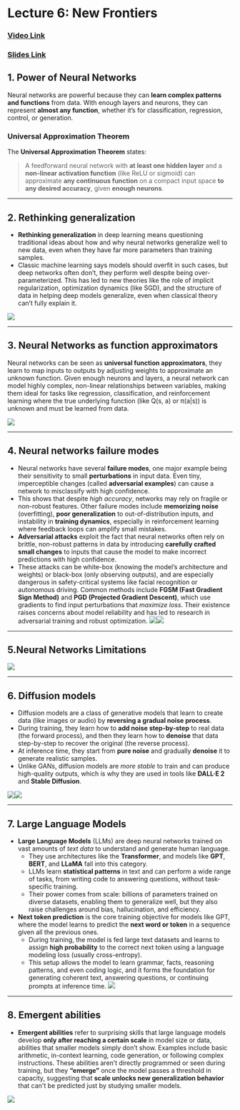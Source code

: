 # Lecture 6: New Frontiers
### [Video Link](https://www.youtube.com/watch?v=HLKo4fJx_7k&list=PLtBw6njQRU-rwp5__7C0oIVt26ZgjG9NI&index=7&ab_channel=AlexanderAmini)
### [Slides Link](https://introtodeeplearning.com/slides/6S191_MIT_DeepLearning_L6.pdf)

## 1. Power of Neural Networks

Neural networks are powerful because they can **learn complex patterns and functions** from data. With enough layers and neurons, they can represent **almost any function**, whether it’s for classification, regression, control, or generation.

### **Universal Approximation Theorem**

The **Universal Approximation Theorem** states:

> A feedforward neural network with **at least one hidden layer** and a **non-linear activation function** (like ReLU or sigmoid) can approximate **any continuous function** on a compact input space **to any desired accuracy**, given **enough neurons**.

---
## 2. Rethinking generalization

- **Rethinking generalization** in deep learning means questioning traditional ideas about how and why neural networks generalize well to new data, even when they have far more parameters than training samples. 
- Classic machine learning says models should overfit in such cases, but deep networks often don’t, they perform well despite being over-parameterized. This has led to new theories like the role of implicit regularization, optimization dynamics (like SGD), and the structure of data in helping deep models generalize, even when classical theory can’t fully explain it.

![](MIT%206.S191%20-%20Introduction%20to%20Deep%20Learning/imgs/PastedImage.png)

---

## 3. Neural Networks as function approximators

Neural networks can be seen as **universal function approximators**, they learn to map inputs to outputs by adjusting weights to approximate an unknown function. Given enough neurons and layers, a neural network can model highly complex, non-linear relationships between variables, making them ideal for tasks like regression, classification, and reinforcement learning where the true underlying function (like Q(s, a) or π(a|s)) is unknown and must be learned from data.

![](MIT%206.S191%20-%20Introduction%20to%20Deep%20Learning/imgs/PastedImage-1.png)

---
## 4. Neural networks failure modes

- Neural networks have several **failure modes**, one major example being their sensitivity to small **perturbations** in input data. Even tiny, imperceptible changes (called **adversarial examples**) can cause a network to misclassify with high confidence. 
- This shows that despite *high accuracy*, networks may rely on fragile or non-robust features. Other failure modes include **memorizing noise** (overfitting), **poor generalization** to out-of-distribution inputs, and instability in **training dynamics**, especially in reinforcement learning where feedback loops can amplify small mistakes.
- **Adversarial attacks** exploit the fact that neural networks often rely on brittle, non-robust patterns in data by introducing **carefully crafted small changes** to inputs that cause the model to make incorrect predictions with high confidence. 
- These attacks can be white-box (knowing the model’s architecture and weights) or black-box (only observing outputs), and are especially dangerous in safety-critical systems like facial recognition or autonomous driving. Common methods include **FGSM (Fast Gradient Sign Method)** and **PGD (Projected Gradient Descent)**, which use gradients to find input perturbations that *maximize loss*. Their existence raises concerns about model reliability and has led to research in adversarial training and robust optimization.
 ![](MIT%206.S191%20-%20Introduction%20to%20Deep%20Learning/imgs/PastedImage-2.png)![](MIT%206.S191%20-%20Introduction%20to%20Deep%20Learning/imgs/PastedImage-3.png)

---

## 5.Neural Networks Limitations
![](MIT%206.S191%20-%20Introduction%20to%20Deep%20Learning/imgs/PastedImage-4.png)

---
## 6. Diffusion models

- Diffusion models are a class of generative models that learn to create data (like images or audio) by **reversing a gradual noise process**. 
- During training, they learn how to **add noise step-by-step** to real data (the forward process), and then they learn how to **denoise** that data step-by-step to recover the original (the reverse process). 
- At inference time, they start from **pure noise** and gradually **denoise** it to generate realistic samples. 
- Unlike GANs, diffusion models are *more stable* to train and can produce high-quality outputs, which is why they are used in tools like **DALL·E 2** and **Stable Diffusion**.

![](MIT%206.S191%20-%20Introduction%20to%20Deep%20Learning/imgs/PastedImage-5.png)![](MIT%206.S191%20-%20Introduction%20to%20Deep%20Learning/imgs/PastedImage-6.png)

---
## 7. Large Language Models

- **Large Language Models** (LLMs) are deep neural networks trained on vast amounts of *text data* to understand and generate human language. 
	- They use architectures like the **Transformer**, and models like **GPT**, **BERT**, and **LLaMA** fall into this category. 
	- LLMs learn **statistical patterns** in text and can perform a wide range of tasks, from writing code to answering questions, without task-specific training. 
	- Their power comes from scale: billions of parameters trained on diverse datasets, enabling them to generalize well, but they also raise challenges around bias, hallucination, and efficiency.
- **Next token prediction** is the core training objective for models like GPT, where the model learns to predict the **next word or token** in a sequence given all the previous ones. 
	- During training, the model is fed large text datasets and learns to assign **high probability** to the correct next token using a language modeling loss (usually cross-entropy).
	- This setup allows the model to learn grammar, facts, reasoning patterns, and even coding logic, and it forms the foundation for generating coherent text, answering questions, or continuing prompts at inference time.
	![](MIT%206.S191%20-%20Introduction%20to%20Deep%20Learning/imgs/PastedImage-8.png)

---

## 8. Emergent abilities
- **Emergent abilities** refer to surprising skills that large language models develop **only after reaching a certain scale** in model size or data, abilities that smaller models simply don’t show. Examples include basic arithmetic, in-context learning, code generation, or following complex instructions. These abilities aren’t directly programmed or seen during training, but they **“emerge”** once the model passes a threshold in capacity, suggesting that **scale unlocks new generalization behavior** that can't be predicted just by studying smaller models.

![](MIT%206.S191%20-%20Introduction%20to%20Deep%20Learning/imgs/PastedImage-9.png)